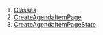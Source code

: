 1.  [Classes](views_after_auth_screens_events_create_agenda_item_page/#classes)
2.  [CreateAgendaItemPage](views_after_auth_screens_events_create_agenda_item_page/CreateAgendaItemPage-class.html)
3.  [CreateAgendaItemPageState](views_after_auth_screens_events_create_agenda_item_page/CreateAgendaItemPageState-class.html)
